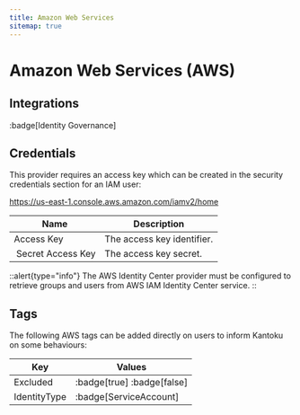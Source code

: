 ```yaml
---
title: Amazon Web Services
sitemap: true
---
```


# Amazon Web Services (AWS)

## Integrations

:badge[Identity Governance]

## Credentials

This provider requires an access key which can be created in the security credentials section for an IAM user:

https://us-east-1.console.aws.amazon.com/iamv2/home

|Name|Description|
|---|---|
| Access Key | The access key identifier. |
| Secret Access Key | The access key secret. |

::alert{type="info"}
The AWS Identity Center provider must be configured to retrieve groups and users from AWS IAM Identity Center service.
::

## Tags

The following AWS tags can be added directly on users to inform Kantoku on some behaviours:

|Key|Values|
|---|---|
| Excluded | :badge[true] :badge[false] |
| IdentityType | :badge[ServiceAccount] |